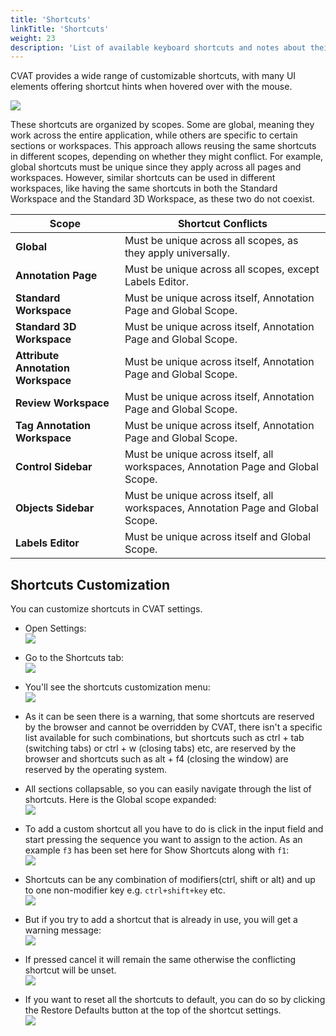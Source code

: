 ```yaml
---
title: 'Shortcuts'
linkTitle: 'Shortcuts'
weight: 23
description: 'List of available keyboard shortcuts and notes about their customization.'
---
```


CVAT provides a wide range of customizable shortcuts, with many UI elements offering shortcut hints when hovered over with the mouse.

![](/images/image075.jpg)

These shortcuts are organized by scopes. Some are global, meaning they work across the entire application, while others are specific to certain sections or workspaces. This approach allows reusing the same shortcuts in different scopes, depending on whether they might conflict. For example, global shortcuts must be unique since they apply across all pages and workspaces. However, similar shortcuts can be used in different workspaces, like having the same shortcuts in both the Standard Workspace and the Standard 3D Workspace, as these two do not coexist.

| **Scope**                        | **Shortcut Conflicts**                                                                       |
|----------------------------------|----------------------------------------------------------------------------------------------|
| **Global**                       | Must be unique across all scopes, as they apply universally.                                 |
| **Annotation Page**              | Must be unique across all scopes, except Labels Editor.                                      |
| **Standard Workspace**           | Must be unique across itself, Annotation Page and Global Scope.                              |
| **Standard 3D Workspace**        | Must be unique across itself, Annotation Page and Global Scope.                              |
| **Attribute Annotation Workspace** | Must be unique across itself, Annotation Page and Global Scope.                            |
| **Review Workspace**             | Must be unique across itself, Annotation Page and Global Scope.                              |
| **Tag Annotation Workspace**     | Must be unique across itself, Annotation Page and Global Scope.                              |
| **Control Sidebar**              | Must be unique across itself, all workspaces, Annotation Page and Global Scope.              |
| **Objects Sidebar**              | Must be unique across itself, all workspaces, Annotation Page and Global Scope.              |
| **Labels Editor**                | Must be unique across itself and Global Scope.                                               |

## Shortcuts Customization

You can customize shortcuts in CVAT settings.

- Open Settings:\
![](/images/shortcuts01.png)

- Go to the Shortcuts tab:\
![](/images/shortcuts02.png)

- You'll see the shortcuts customization menu:\
![](/images/shortcuts03.png)

- As it can be seen there is a warning, that some shortcuts are reserved by the browser and cannot be overridden by CVAT, there isn't a specific list available for such combinations, but shortcuts such as ctrl + tab (switching tabs) or ctrl + w (closing tabs) etc, are reserved by the browser and shortcuts such as alt + f4 (closing the window) are reserved by the operating system.

- All sections collapsable, so you can easily navigate through the list of shortcuts. Here is the Global scope expanded:\
![](/images/shortcuts04.png)

- To add a custom shortcut all you have to do is click in the input field and start pressing the sequence you want to assign to the action. As an example `f3` has been set here for Show Shortcuts along with `f1`:\
![](/images/shortcuts05.png)

- Shortcuts can be any combination of modifiers(ctrl, shift or alt) and up to one non-modifier key e.g. `ctrl+shift+key` etc.\
![](/images/shortcuts06.png)

- But if you try to add a shortcut that is already in use, you will get a warning message:\
![](/images/shortcuts07.png)

- If pressed cancel it will remain the same otherwise the conflicting shortcut will be unset.\
![](/images/shortcuts08.png)

- If you want to reset all the shortcuts to default, you can do so by clicking the Restore Defaults button at the top of the shortcut settings.\
![](/images/shortcuts09.png)
